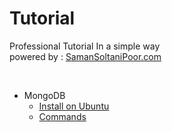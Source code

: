 # Tutorial
Professional Tutorial In a simple way \
powered by : [SamanSoltaniPoor.com](https://SamanSoltaniPoor.com)

<br>


* MongoDB
	* [Install on Ubuntu](https://github.com/SamanSoltaniPoor/Tutorial/blob/main/MongoDB/Install%20on%20Ubuntu.md)
	* [Commands](https://github.com/SamanSoltaniPoor/Tutorial/blob/main/MongoDB/Commands.md)

